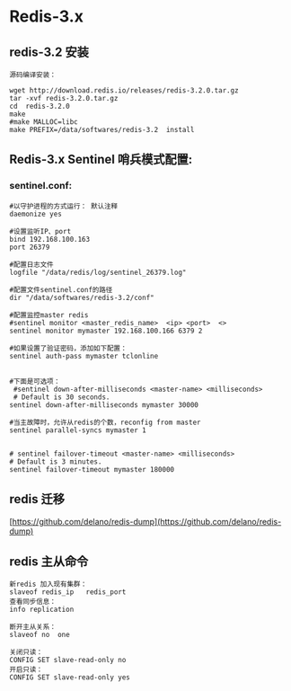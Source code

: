 # Redis-3.x

## redis-3.2 安装

    源码编译安装：
    
    wget http://download.redis.io/releases/redis-3.2.0.tar.gz
    tar -xvf redis-3.2.0.tar.gz
    cd  redis-3.2.0
    make
    #make MALLOC=libc
    make PREFIX=/data/softwares/redis-3.2  install

## Redis-3.x  Sentinel 哨兵模式配置:

### sentinel.conf:

    #以守护进程的方式运行： 默认注释
    daemonize yes

    #设置监听IP、port
    bind 192.168.100.163
    port 26379

    #配置日志文件
    logfile "/data/redis/log/sentinel_26379.log"

    #配置文件sentinel.conf的路径
    dir "/data/softwares/redis-3.2/conf"

    #配置监控master redis 
    #sentinel monitor <master_redis_name>  <ip> <port>  <>
    sentinel monitor mymaster 192.168.100.166 6379 2

    #如果设置了验证密码，添加如下配置：
    sentinel auth-pass mymaster tclonline


    #下面是可选项：
     #sentinel down-after-milliseconds <master-name> <milliseconds>
     # Default is 30 seconds.
    sentinel down-after-milliseconds mymaster 30000

    #当主故障时，允许从redis的个数，reconfig from master
    sentinel parallel-syncs mymaster 1


    # sentinel failover-timeout <master-name> <milliseconds>
    # Default is 3 minutes.
    sentinel failover-timeout mymaster 180000

## redis 迁移
[https://github.com/delano/redis-dump](https://github.com/delano/redis-dump)



## redis 主从命令
    新redis 加入现有集群：
    slaveof redis_ip   redis_port
    查看同步信息：
    info replication

    断开主从关系：
    slaveof no  one

    关闭只读：
    CONFIG SET slave-read-only no 
    开启只读：
    CONFIG SET slave-read-only yes
